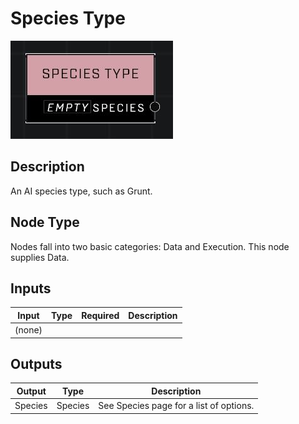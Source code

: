 # Species Type
![](../../../.gitbook/assets/species-type.JPG)

## Description
An AI species type, such as Grunt.

## Node Type
Nodes fall into two basic categories: Data and Execution. This node supplies Data.

## Inputs
| Input | Type | Required | Description |
|------------------|------------------|----------|--------------------------------------------------------------|
| (none) |  |  |  |

## Outputs
| Output | Type | Description |
|------------------|------------------|--------------------------------------------------------------|
| Species | Species | See Species page for a list of options. |